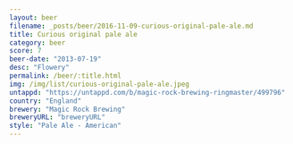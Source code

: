 ```yaml
---
layout: beer
filename: _posts/beer/2016-11-09-curious-original-pale-ale.md
title: Curious original pale ale
category: beer
score: 7
beer-date: "2013-07-19"
desc: "Flowery"
permalink: /beer/:title.html
img: /img/list/curious-original-pale-ale.jpeg
untappd: "https://untappd.com/b/magic-rock-brewing-ringmaster/499796"
country: "England"
brewery: "Magic Rock Brewing"
breweryURL: "breweryURL"
style: "Pale Ale - American"
---
```

